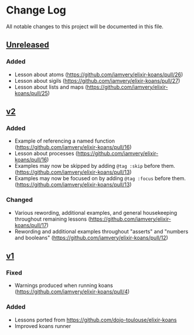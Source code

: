 # Change Log
All notable changes to this project will be documented in this file.

## [Unreleased]

### Added
- Lesson about atoms (https://github.com/iamvery/elixir-koans/pull/26)
- Lesson about sigils (https://github.com/iamvery/elixir-koans/pull/27)
- Lesson about lists and maps (https://github.com/iamvery/elixir-koans/pull/25)

## [v2]

### Added
- Example of referencing a named function (https://github.com/iamvery/elixir-koans/pull/16)
- Lesson about processes (https://github.com/iamvery/elixir-koans/pull/16)
- Examples may now be skipped by adding `@tag :skip` before them. (https://github.com/iamvery/elixir-koans/pull/13)
- Examples may now be focused on by adding `@tag :focus` before them. (https://github.com/iamvery/elixir-koans/pull/13)

### Changed
- Various rewording, additional examples, and general housekeeping throughout remaining lessons (https://github.com/iamvery/elixir-koans/pull/17)
- Rewording and additional examples throughout "asserts" and "numbers and booleans" (https://github.com/iamvery/elixir-koans/pull/12)

## [v1]

### Fixed
- Warnings produced when running koans (https://github.com/iamvery/elixir-koans/pull/4)

### Added
- Lessons ported from https://github.com/dojo-toulouse/elixir-koans
- Improved koans runner

[Unreleased]: https://github.com/iamvery/elixir-koans/compare/v2...HEAD
[v2]: https://github.com/iamvery/elixir-koans/compare/v1...v2
[v1]: https://github.com/iamvery/elixir-koans/compare/affa90...v1
